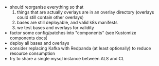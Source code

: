 - should reorganise everything so that
  1. things that are actually overlays are in an overlay directory (overlays could still contain
     other overlays)
  2. bases are still deployable, and valid k8s manifests
  3. we test bases and overlays for validity
- factor some config/patches into "components" (see Kustomize components docs)
- deploy all bases and overlays
- consider replacing Kafka with Redpanda (at least optionally) to reduce resource consumption
- try to share a single mysql instance between ALS and CL
